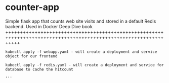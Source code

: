 # counter-app
Simple flask app that counts web site visits and stored in a default Redis backend. Used in Docker Deep Dive book
+++++++++++++++++++++++++++++++++++++++++++++++++++++++++++++++++++++++++++++++++++++++++++++++++++++++++++++++++

```
kubectl apply -f webapp.yaml - will create a deployment and service object for our frontend 

kubectl apply -f redis.yaml - will create a deployment and service for database to cache the hitcount

'''

